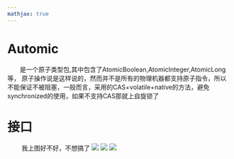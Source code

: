 ```yaml
---
mathjax: true
---
```


# Automic 
&emsp;&emsp;是一个原子类型包,其中包含了AtomicBoolean,AtomicInteger,AtomicLong等， 原子操作说是这样说的，然而并不是所有的物理机器都支持原子指令，所以不能保证不被阻塞，一般而言，采用的CAS+volatile+native的方法，避免synchronized的使用，如果不支持CAS那就上自旋锁了

<!--more-->

# 接口
&emsp;&emsp; 我上图好不好，不想搞了
![](/images/Automic/type.png)
![](/images/Automic/Boolean.png)
![](/images/Automic/Integer.png)

